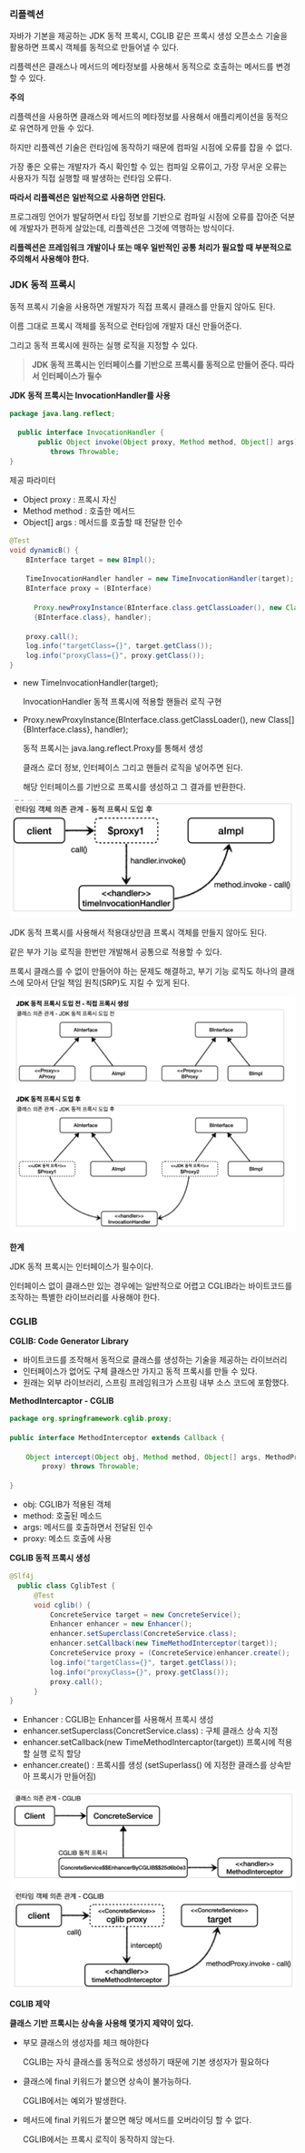 ### 리플렉션

자바가 기본을 제공하는 JDK 동적 프록시, CGLIB 같은 프록시 생성 오픈소스 기술을 활용하면 프록시 객체를 동적으로 만들어낼 수 있다.

리플렉션은 클래스나 메서드의 메타정보를 사용해서 동적으로 호출하는 메서드를 변경할 수 있다.

**주의**

리플렉션을 사용하면 클래스와 메서드의 메타정보를 사용해서 애플리케이션을 동적으로 유연하게 만들 수 있다.

하지만 리플렉션 기술은 런타임에 동작하기 때문에 컴파일 시점에 오류를 잡을 수 없다.

가장 좋은 오류는 개발자가 즉시 확인할 수 있는 컴파일 오류이고, 가장 무서운 오류는 사용자가 직접 실행할 때 발생하는 런타임 오류다.

**따라서 리플렉션은 일반적으로 사용하면 안된다.**

프로그래밍 언어가 발달하면서 타입 정보를 기반으로 컴파일 시점에 오류를 잡아준 덕분에 개발자가 편하게 살았는데, 리플렉션은 그것에 역행하는 방식이다.

**리플렉션은 프레임워크 개발이나 또는 매우 일반적인 공통 처리가 필요할 때 부분적으로 주의해서 사용해야 한다.**

### JDK 동적 프록시

동적 프록시 기술을 사용하면 개발자가 직접 프록시 클래스를 만들지 않아도 된다.

이름 그대로 프록시 객체를 동적으로 런타임에 개발자 대신 만들어준다.

그리고 동적 프록시에 원하는 실행 로직을 지정할 수 있다.

> **JDK 동적 프록시는 인터페이스를 기반으로 프록시를 동적으로 만들어 준다.
따라서 인터페이스가 필수**
>

**JDK 동적 프록시는 InvocationHandler를 사용**

```java
package java.lang.reflect;

  public interface InvocationHandler {
       public Object invoke(Object proxy, Method method, Object[] args)
          throws Throwable;
}
```

제공 파라미터

- Object proxy : 프록시 자신
- Method method : 호출한 메서드
- Object[] args  : 메서드를 호출할 때 전달한 인수

```java
@Test
void dynamicB() {
    BInterface target = new BImpl();

    TimeInvocationHandler handler = new TimeInvocationHandler(target);
    BInterface proxy = (BInterface)

	  Proxy.newProxyInstance(BInterface.class.getClassLoader(), new Class[]
	  {BInterface.class}, handler);

    proxy.call();
    log.info("targetClass={}", target.getClass());
    log.info("proxyClass={}", proxy.getClass());
}
```

- new TimeInvocationHandler(target);

  InvocationHandler 동적 프록시에 적용할 핸들러 로직 구현

- Proxy.newProxyInstance(BInterface.class.getClassLoader(), new Class[]
  {BInterface.class}, handler);

  동적 프록시는 java.lang.reflect.Proxy를 통해서 생성

  클래스 로더 정보, 인터페이스 그리고 핸들러 로직을 넣어주면 된다.

  해당 인터페이스를 기반으로 프록시를 생성하고 그 결과를 반환한다.

![동적프록시1.png](image%2F%EB%8F%99%EC%A0%81%ED%94%84%EB%A1%9D%EC%8B%9C1.png)

JDK 동적 프록시를 사용해서 적용대상만큼 프록시 객체를 만들지 않아도 된다.

같은 부가 기능 로직을 한번만 개발해서 공통으로 적용할 수 있다.

프록시 클래스를 수 없이 만들어야 하는 문제도 해결하고, 부기 기능 로직도 하나의 클래스에 모아서 단일 책임 원칙(SRP)도 지킬 수 있게 된다.

![동적프록시2.png](image%2F%EB%8F%99%EC%A0%81%ED%94%84%EB%A1%9D%EC%8B%9C2.png)

**한계**

JDK 동적 프록시는 인터페이스가 필수이다.

인터페이스 없이 클래스만 있는 경우에는 일반적으로 어렵고 CGLIB라는 바이트코드를 조작하는 특별한 라이브러리를 사용해야 한다.

### CGLIB

**CGLIB: Code Generator Library**

- 바이트코드를 조작해서 동적으로 클래스를 생성하는 기술을 제공하는 라이브러리
- 인터페이스가 없어도 구체 클래스만 가지고 동적 프록시를 만들 수 있다.
- 원래는 외부 라이브러리, 스프링 프레임워크가 스프링 내부 소스 코드에 포함했다.

**MethodIntercaptor - CGLIB**

```java
package org.springframework.cglib.proxy;

public interface MethodInterceptor extends Callback {

    Object intercept(Object obj, Method method, Object[] args, MethodProxy
		proxy) throws Throwable;

}
```

- obj: CGLIB가 적용된 객체
- method: 호출된 메소드
- args: 메서드를 호출하면서 전달된 인수
- proxy: 메소드 호출에 사용

**CGLIB 동적 프록시 생성**

```java
@Slf4j
  public class CglibTest {
      @Test
      void cglib() {
          ConcreteService target = new ConcreteService();
          Enhancer enhancer = new Enhancer();
          enhancer.setSuperclass(ConcreteService.class);
          enhancer.setCallback(new TimeMethodInterceptor(target));
          ConcreteService proxy = (ConcreteService)enhancer.create();
          log.info("targetClass={}", target.getClass());
          log.info("proxyClass={}", proxy.getClass());
          proxy.call();
      }
}
```

- Enhancer : CGLIB는 Enhancer를 사용해서 프록시 생성
- enhancer.setSuperclass(ConcretService.class) : 구체 클래스 상속 지정
- enhancer.setCallback(new TimeMethodIntercaptor(target)) 프록시에 적용할 실행 로직 할당
- enhancer.create() : 프록시를 생성 (setSuperlass() 에 지정한 클래스를 상속받아 프록시가 만들어짐)

![동적프록시3.png](image%2F%EB%8F%99%EC%A0%81%ED%94%84%EB%A1%9D%EC%8B%9C3.png)

**CGLIB 제약**

**클래스 기반 프록시는 상속을 사용해 몇가지 제약이 있다.**

- 부모 클래스의 생성자를 체크 해야한다

  CGLIB는 자식 클래스를 동적으로 생성하기 때문에 기본 생성자가 필요하다

- 클래스에 final 키워드가 붙으면 상속이 불가능하다.

  CGLIB에서는 예외가 발생한다.

- 메서드에 final 키워드가 붙으면 해당 메서드를 오버라이딩 할 수 없다.

  CGLIB에서는 프록시 로직이 동작하지 않는다.